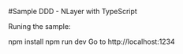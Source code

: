 #Sample DDD - NLayer with TypeScript

Runing the sample:

npm install
npm run dev
Go to http://localhost:1234